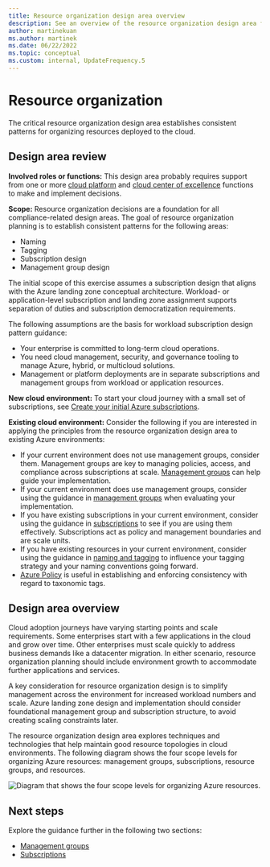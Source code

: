 ```yaml
---
title: Resource organization design area overview
description: See an overview of the resource organization design area for cloud deployments.
author: martinekuan
ms.author: martinek
ms.date: 06/22/2022
ms.topic: conceptual
ms.custom: internal, UpdateFrequency.5
---
```


# Resource organization

The critical resource organization design area establishes consistent patterns for organizing resources deployed to the cloud.

## Design area review

**Involved roles or functions:** This design area probably requires support from one or more [cloud platform](../../../organize/cloud-platform.md) and [cloud center of excellence](../../../organize/cloud-center-of-excellence.md) functions to make and implement decisions.

**Scope:** Resource organization decisions are a foundation for all compliance-related design areas. The goal of resource organization planning is to establish consistent patterns for the following areas:

- Naming
- Tagging
- Subscription design
- Management group design

The initial scope of this exercise assumes a subscription design that aligns with the Azure landing zone conceptual architecture. Workload- or application-level subscription and landing zone assignment supports separation of duties and subscription democratization requirements.

The following assumptions are the basis for workload subscription design pattern guidance:

- Your enterprise is committed to long-term cloud operations.
- You need cloud management, security, and governance tooling to manage Azure, hybrid, or multicloud solutions.
- Management or platform deployments are in separate subscriptions and management groups from workload or application resources.

**New cloud environment:** To start your cloud journey with a small set of subscriptions, see [Create your initial Azure subscriptions](../../azure-best-practices/initial-subscriptions.md).

**Existing cloud environment:** Consider the following if you are interested in applying the principles from the resource organization design area to existing Azure environments:

- If your current environment does not use management groups, consider them. Management groups are key to managing policies, access, and compliance across subscriptions at scale. [Management groups](resource-org-management-groups.md) can help guide your implementation.
- If your current environment does use management groups, consider using the guidance in [management groups](resource-org-management-groups.md) when evaluating your implementation.
- If you have existing subscriptions in your current environment, consider using the guidance in [subscriptions](resource-org-subscriptions.md) to see if you are using them effectively. Subscriptions act as policy and management boundaries and are scale units.
- If you have existing resources in your current environment, consider using the guidance in [naming and tagging](../../azure-best-practices/naming-and-tagging.md) to influence your tagging strategy and your naming conventions going forward.
- [Azure Policy](/azure/azure-resource-manager/management/tag-policies) is useful in establishing and enforcing consistency with regard to taxonomic tags.

## Design area overview

Cloud adoption journeys have varying starting points and scale requirements. Some enterprises start with a few applications in the cloud and grow over time. Other enterprises must scale quickly to address business demands like a datacenter migration. In either scenario, resource organization planning should include environment growth to accommodate further applications and services.

A key consideration for resource organization design is to simplify management across the environment for increased workload numbers and scale. Azure landing zone design and implementation should consider foundational management group and subscription structure, to avoid creating scaling constraints later.

The resource organization design area explores techniques and technologies that help maintain good resource topologies in cloud environments. The following diagram shows the four scope levels for organizing Azure resources: management groups, subscriptions, resource groups, and resources.

![Diagram that shows the four scope levels for organizing Azure resources.](../../azure-setup-guide/media/organize-resources/scope-levels.png)

## Next steps

Explore the guidance further in the following two sections:

- [Management groups](./resource-org-management-groups.md)
- [Subscriptions](./resource-org-subscriptions.md)
